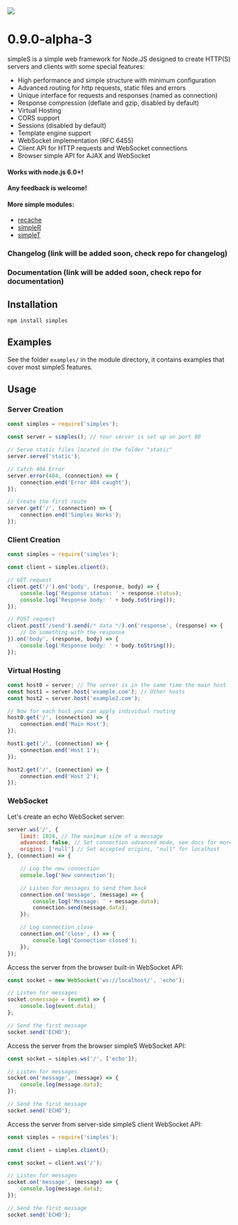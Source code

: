 <img src="https://raw.github.com/micnic/simpleS/master/logo.png"/>

# 0.9.0-alpha-3

simpleS is a simple web framework for Node.JS designed to create HTTP(S) servers and clients with some special features:

- High performance and simple structure with minimum configuration
- Advanced routing for http requests, static files and errors
- Unique interface for requests and responses (named as connection)
- Response compression (deflate and gzip, disabled by default)
- Virtual Hosting
- CORS support
- Sessions (disabled by default)
- Template engine support
- WebSocket implementation (RFC 6455)
- Client API for HTTP requests and WebSocket connections
- Browser simple API for AJAX and WebSocket

#### Works with node.js 6.0+!
#### Any feedback is welcome!

#### More simple modules:
- [recache](https://www.npmjs.com/package/recache)
- [simpleR](https://www.npmjs.com/package/simpler)
- [simpleT](https://www.npmjs.com/package/simplet)

### Changelog (link will be added soon, check repo for changelog)
### Documentation (link will be added soon, check repo for documentation)

## Installation

    npm install simples

## Examples

See the folder `examples/` in the module directory, it contains examples that cover most simpleS features.

## Usage

### Server Creation

```js
const simples = require('simples');

const server = simples(); // Your server is set up on port 80

// Serve static files located in the folder "static"
server.serve('static');

// Catch 404 Error
server.error(404, (connection) => {
    connection.end('Error 404 caught');
});

// Create the first route
server.get('/', (connection) => {
    connection.end('Simples Works');
});
```

### Client Creation

```js
const simples = require('simples');

const client = simples.client();

// GET request
client.get('/').on('body', (response, body) => {
    console.log('Response status: ' + response.status);
    console.log('Response body: ' + body.toString());
});

// POST request
client.post('/send').send(/* data */).on('response', (response) => {
    // Do something with the response
}).on('body', (response, body) => {
    console.log('Response body: ' + body.toString());
});
```

### Virtual Hosting

```js
const host0 = server; // The server is in the same time the main host
const host1 = server.host('example.com'); // Other hosts
const host2 = server.host('example2.com');

// Now for each host you can apply individual routing
host0.get('/', (connection) => {
    connection.end('Main Host');
});

host1.get('/', (connection) => {
    connection.end('Host 1');
});

host2.get('/', (connection) => {
    connection.end('Host 2');
});
```

### WebSocket

Let's create an echo WebSocket server:

```js
server.ws('/', {
    limit: 1024, // The maximum size of a message
    advanced: false, // Set connection advanced mode, see docs for more info
    origins: ['null'] // Set accepted origins, "null" for localhost
}, (connection) => {

    // Log the new connection
    console.log('New connection');

    // Listen for messages to send them back
    connection.on('message', (message) => {
        console.log('Message: ' + message.data);
        connection.send(message.data);
    });

    // Log connection close
    connection.on('close', () => {
        console.log('Connection closed');
    });
});
```

Access the server from the browser built-in WebSocket API:

```js
const socket = new WebSocket('ws://localhost/', 'echo');

// Listen for messages
socket.onmessage = (event) => {
    console.log(event.data);
};

// Send the first message
socket.send('ECHO');
```

Access the server from the browser simpleS WebSocket API:

```js
const socket = simples.ws('/', ['echo']);

// Listen for messages
socket.on('message', (message) => {
    console.log(message.data);
});

// Send the first message
socket.send('ECHO');
```

Access the server from server-side simpleS client WebSocket API:

```js
const simples = require('simples');

const client = simples.client();

const socket = client.ws('/');

// Listen for messages
socket.on('message', (message) => {
    console.log(message.data);
});

// Send the first message
socket.send('ECHO');
```